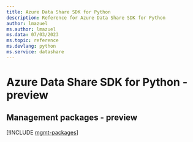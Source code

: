 ```yaml
---
title: Azure Data Share SDK for Python
description: Reference for Azure Data Share SDK for Python
author: lmazuel
ms.author: lmazuel
ms.data: 07/03/2023
ms.topic: reference
ms.devlang: python
ms.service: datashare
---
```

# Azure Data Share SDK for Python - preview

## Management packages - preview
[!INCLUDE [mgmt-packages](data-share-mgmt-index.md)]
